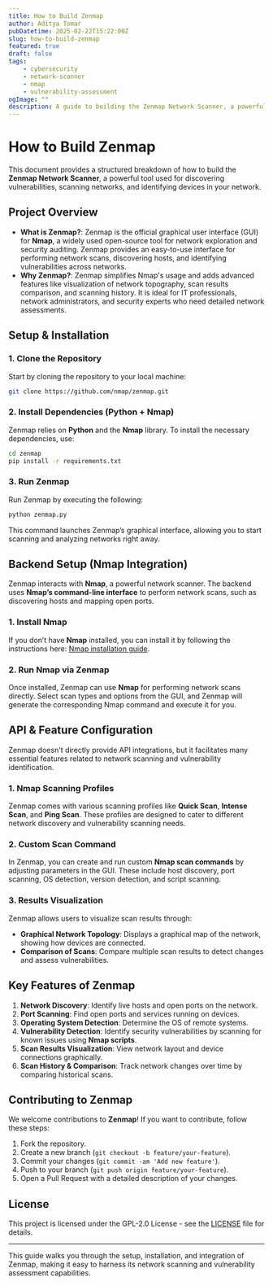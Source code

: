 ```yaml
---
title: How to Build Zenmap
author: Aditya Tomar
pubDatetime: 2025-02-22T15:22:00Z
slug: how-to-build-zenmap
featured: true
draft: false
tags:
    - cybersecurity
    - network-scanner
    - nmap
    - vulnerability-assessment
ogImage: ""
description: A guide to building the Zenmap Network Scanner, a powerful tool for discovering and mapping network vulnerabilities with ease.
---
```


# How to Build Zenmap

This document provides a structured breakdown of how to build the **Zenmap Network Scanner**, a powerful tool used for discovering vulnerabilities, scanning networks, and identifying devices in your network.

## Project Overview
- **What is Zenmap?**: Zenmap is the official graphical user interface (GUI) for **Nmap**, a widely used open-source tool for network exploration and security auditing. Zenmap provides an easy-to-use interface for performing network scans, discovering hosts, and identifying vulnerabilities across networks.
- **Why Zenmap?**: Zenmap simplifies Nmap's usage and adds advanced features like visualization of network topography, scan results comparison, and scanning history. It is ideal for IT professionals, network administrators, and security experts who need detailed network assessments.

## Setup & Installation
### 1. **Clone the Repository**
Start by cloning the repository to your local machine:
```bash
git clone https://github.com/nmap/zenmap.git
```

### 2. **Install Dependencies (Python + Nmap)**
Zenmap relies on **Python** and the **Nmap** library. To install the necessary dependencies, use:
```bash
cd zenmap
pip install -r requirements.txt
```

### 3. **Run Zenmap**
Run Zenmap by executing the following:
```bash
python zenmap.py
```
This command launches Zenmap’s graphical interface, allowing you to start scanning and analyzing networks right away.

## Backend Setup (Nmap Integration)
Zenmap interacts with **Nmap**, a powerful network scanner. The backend uses **Nmap’s command-line interface** to perform network scans, such as discovering hosts and mapping open ports.

### 1. **Install Nmap**
If you don’t have **Nmap** installed, you can install it by following the instructions here: [Nmap installation guide](https://nmap.org/book/install.html).

### 2. **Run Nmap via Zenmap**
Once installed, Zenmap can use **Nmap** for performing network scans directly. Select scan types and options from the GUI, and Zenmap will generate the corresponding Nmap command and execute it for you.

## API & Feature Configuration
Zenmap doesn't directly provide API integrations, but it facilitates many essential features related to network scanning and vulnerability identification.

### 1. **Nmap Scanning Profiles**
Zenmap comes with various scanning profiles like **Quick Scan**, **Intense Scan**, and **Ping Scan**. These profiles are designed to cater to different network discovery and vulnerability scanning needs.

### 2. **Custom Scan Command**
In Zenmap, you can create and run custom **Nmap scan commands** by adjusting parameters in the GUI. These include host discovery, port scanning, OS detection, version detection, and script scanning.

### 3. **Results Visualization**
Zenmap allows users to visualize scan results through:
- **Graphical Network Topology**: Displays a graphical map of the network, showing how devices are connected.
- **Comparison of Scans**: Compare multiple scan results to detect changes and assess vulnerabilities.

## Key Features of Zenmap
1. **Network Discovery**: Identify live hosts and open ports on the network.
2. **Port Scanning**: Find open ports and services running on devices.
3. **Operating System Detection**: Determine the OS of remote systems.
4. **Vulnerability Detection**: Identify security vulnerabilities by scanning for known issues using **Nmap scripts**.
5. **Scan Results Visualization**: View network layout and device connections graphically.
6. **Scan History & Comparison**: Track network changes over time by comparing historical scans.

## Contributing to Zenmap
We welcome contributions to **Zenmap**! If you want to contribute, follow these steps:

1. Fork the repository.
2. Create a new branch (`git checkout -b feature/your-feature`).
3. Commit your changes (`git commit -am 'Add new feature'`).
4. Push to your branch (`git push origin feature/your-feature`).
5. Open a Pull Request with a detailed description of your changes.

## License
This project is licensed under the GPL-2.0 License - see the [LICENSE](LICENSE) file for details.

---

This guide walks you through the setup, installation, and integration of Zenmap, making it easy to harness its network scanning and vulnerability assessment capabilities.
